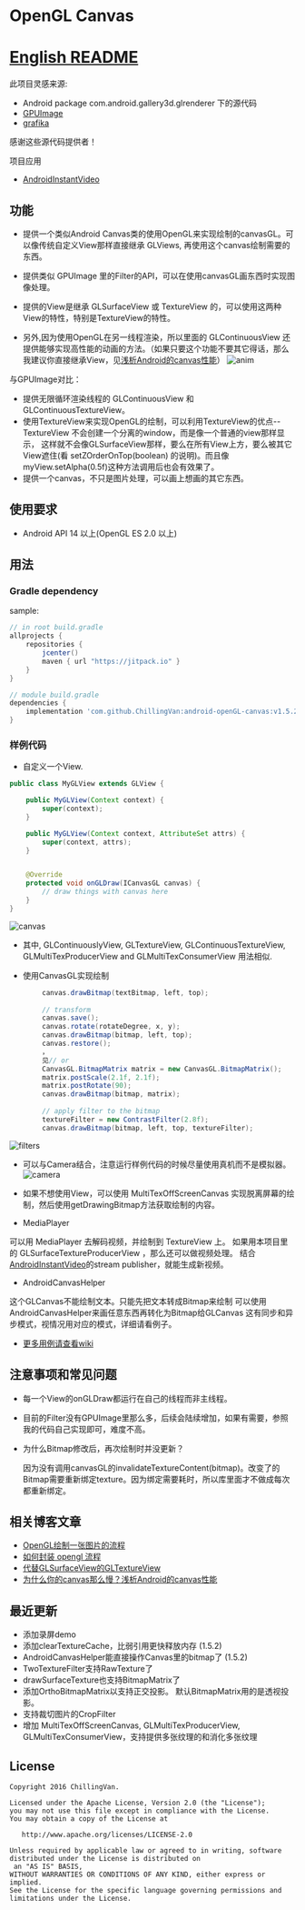# OpenGL Canvas

# [English README](https://github.com/ChillingVan/android-openGL-canvas/blob/master/README-en.md) 

此项目灵感来源: 
* Android package com.android.gallery3d.glrenderer 下的源代码
* [GPUImage](https://github.com/CyberAgent/android-gpuimage)
* [grafika](https://github.com/google/grafika)

感谢这些源代码提供者！

项目应用
* [AndroidInstantVideo](https://github.com/ChillingVan/AndroidInstantVideo)


## 功能
* 提供一个类似Android Canvas类的使用OpenGL来实现绘制的canvasGL。可以像传统自定义View那样直接继承 GLViews, 再使用这个canvas绘制需要的东西。
* 提供类似 GPUImage 里的Filter的API，可以在使用canvasGL画东西时实现图像处理。
* 提供的View是继承 GLSurfaceView 或 TextureView 的，可以使用这两种View的特性，特别是TextureView的特性。

* 另外,因为使用OpenGL在另一线程渲染，所以里面的 GLContinuousView 还提供能够实现高性能的动画的方法。（如果只要这个功能不要其它得话，那么我建议你直接继承View，见[浅析Android的canvas性能](https://www.jianshu.com/p/5a0c61c286e6)）
![anim](https://github.com/ChillingVan/android-openGL-canvas/raw/master/screenshots/anim-activity-example.png)


与GPUImage对比：
* 提供无限循环渲染线程的 GLContinuousView 和 GLContinuousTextureView。
* 使用TextureView来实现OpenGL的绘制，可以利用TextureView的优点--TextureView 不会创建一个分离的window，而是像一个普通的view那样显示， 这样就不会像GLSurfaceView那样，要么在所有View上方，要么被其它View遮住(看 setZOrderOnTop(boolean) 的说明)。而且像myView.setAlpha(0.5f)这种方法调用后也会有效果了。 
* 提供一个canvas，不只是图片处理，可以画上想画的其它东西。



## 使用要求
* Android API 14 以上(OpenGL ES 2.0 以上)

## 用法

### Gradle dependency

sample:
```groovy
// in root build.gradle
allprojects {
    repositories {
        jcenter()
        maven { url "https://jitpack.io" }
    }
}

// module build.gradle
dependencies {
    implementation 'com.github.ChillingVan:android-openGL-canvas:v1.5.2.0'
}
```

### 样例代码 

* 自定义一个View.
```java
public class MyGLView extends GLView {

    public MyGLView(Context context) {
        super(context);
    }

    public MyGLView(Context context, AttributeSet attrs) {
        super(context, attrs);
    }


    @Override
    protected void onGLDraw(ICanvasGL canvas) {
        // draw things with canvas here
    }
}
```


![canvas](https://github.com/ChillingVan/android-openGL-canvas/raw/master/screenshots/canvas-example-v1.png)

* 其中, GLContinuouslyView, GLTextureView, GLContinuousTextureView, GLMultiTexProducerView and GLMultiTexConsumerView 用法相似.


* 使用CanvasGL实现绘制
```java
        canvas.drawBitmap(textBitmap, left, top);
        
        // transform
        canvas.save();
        canvas.rotate(rotateDegree, x, y);
        canvas.drawBitmap(bitmap, left, top);
        canvas.restore();
        ，
        见// or
        CanvasGL.BitmapMatrix matrix = new CanvasGL.BitmapMatrix();
        matrix.postScale(2.1f, 2.1f);
        matrix.postRotate(90);
        canvas.drawBitmap(bitmap, matrix);
        
        // apply filter to the bitmap
        textureFilter = new ContrastFilter(2.8f);
        canvas.drawBitmap(bitmap, left, top, textureFilter);
```

![filters](https://github.com/ChillingVan/android-openGL-canvas/raw/master/screenshots/filter_example-v1.png)


* 可以与Camera结合，注意运行样例代码的时候尽量使用真机而不是模拟器。
![camera](https://github.com/ChillingVan/android-openGL-canvas/raw/master/screenshots/camera-example-v1.jpg)

* 如果不想使用View，可以使用 MultiTexOffScreenCanvas 实现脱离屏幕的绘制，然后使用getDrawingBitmap方法获取绘制的内容。


* MediaPlayer

可以用 MediaPlayer 去解码视频，并绘制到 TextureView 上。
如果用本项目里的 GLSurfaceTextureProducerView ，那么还可以做视频处理。
结合[AndroidInstantVideo](https://github.com/ChillingVan/AndroidInstantVideo)的stream publisher，就能生成新视频。

* AndroidCanvasHelper

这个GLCanvas不能绘制文本。只能先把文本转成Bitmap来绘制 
可以使用AndroidCanvasHelper来画任意东西再转化为Bitmap给GLCanvas 
这有同步和异步模式，视情况用对应的模式，详细请看例子。


* [更多用例请查看wiki](https://github.com/ChillingVan/android-openGL-canvas/wiki)

## 注意事项和常见问题
* 每一个View的onGLDraw都运行在自己的线程而非主线程。
* 目前的Filter没有GPUImage里那么多，后续会陆续增加，如果有需要，参照我的代码自己实现即可，难度不高。
* 为什么Bitmap修改后，再次绘制时并没更新？

  因为没有调用canvasGL的invalidateTextureContent(bitmap)。改变了的Bitmap需要重新绑定texture。因为绑定需要耗时，所以库里面才不做成每次都重新绑定。

## 相关博客文章
* [OpenGL绘制一张图片的流程](http://www.jianshu.com/p/40521c92ef85)
* [如何封装 opengl 流程](http://www.jianshu.com/p/c45d11627c70)
* [代替GLSurfaceView的GLTextureView](http://www.jianshu.com/p/5a127d43b39a)
* [为什么你的canvas那么慢？浅析Android的canvas性能](https://www.jianshu.com/p/5a0c61c286e6)


## 最近更新
* 添加录屏demo
* 添加clearTextureCache，比弱引用更快释放内存 (1.5.2)
* AndroidCanvasHelper能直接操作Canvas里的bitmap了 (1.5.2)
* TwoTextureFilter支持RawTexture了
* drawSurfaceTexture也支持BitmapMatrix了
* 添加OrthoBitmapMatrix以支持正交投影。 默认BitmapMatrix用的是透视投影。
* 支持裁切图片的CropFilter
* 增加 MultiTexOffScreenCanvas, GLMultiTexProducerView, GLMultiTexConsumerView，支持提供多张纹理的和消化多张纹理

## License
    Copyright 2016 ChillingVan.

    Licensed under the Apache License, Version 2.0 (the "License");
    you may not use this file except in compliance with the License.
    You may obtain a copy of the License at

       http://www.apache.org/licenses/LICENSE-2.0

    Unless required by applicable law or agreed to in writing, software
    distributed under the License is distributed on
     an "AS IS" BASIS,
    WITHOUT WARRANTIES OR CONDITIONS OF ANY KIND, either express or implied.
    See the License for the specific language governing permissions and
    limitations under the License.
